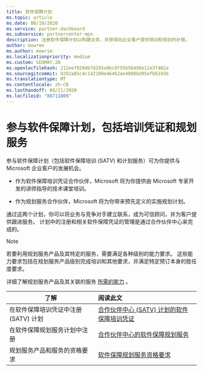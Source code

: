 ```yaml
---
title: 软件保障计划
ms.topic: article
ms.date: 08/19/2020
ms.service: partner-dashboard
ms.subservice: partnercenter-mpn
description: 注册软件保障计划以构建业务，并获得向企业客户提供培训和规划的补偿。
author: mowree
ms.author: mowrim
ms.localizationpriority: medium
ms.custom: SEOMAY.20
ms.openlocfilehash: 212eef8294b7d293a9bc9f55b56498e12e3f402a
ms.sourcegitcommit: 9292a85c4c142109e46462ee4088bd95efb62456
ms.translationtype: MT
ms.contentlocale: zh-CN
ms.lasthandoff: 08/21/2020
ms.locfileid: "88711809"
---
```

# <a name="participate-in-software-assurance-programs-including-training-vouchers-and-planning-services"></a>参与软件保障计划，包括培训凭证和规划服务

参与软件保障计划（包括软件保障培训 (SATV) 和计划服务）可为你提供与 Microsoft 企业客户的发展机会。 

- 作为软件保障培训凭证合作伙伴，Microsoft 将为你提供由 Microsoft 专家开发的讲师指导的技术课堂培训。 

- 作为规划服务合作伙伴，Microsoft 将为你带来预先定义的实施规划计划。 

通过这两个计划，你可以将业务与竞争对手建立联系，成为可信顾问，并为客户提供跟进服务。 计划中的注册和相关软件保障凭证的管理是通过合作伙伴中心来完成的。

> [!NOTE]
> 若要利用规划服务产品及其特定的服务，需要满足各种级别的能力要求。 这些能力要求包括在规划服务产品级别完成培训和其他要求，并满足特定预订本身的胜任度要求。  
>
> 详细了解规划服务产品及其关联的服务 [所需的能力](software-assurance-dps-requirements.md) 。


|**了解**   |**阅读此文**   |
|--------------------------|:------------------|
|在软件保障培训凭证中注册 (SATV) 计划  | [合作伙伴中心 (SATV) 计划的软件保障培训凭证](software-assurance-satv.md)|
|在软件保障规划服务计划中注册 | [合作伙伴中心的软件保障规划服务](software-assurance-dps.md) |
|规划服务产品和服务的资格要求  | [软件保障规划服务资格要求](software-assurance-dps-requirements.md)  |